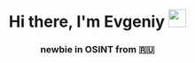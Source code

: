 <h1 align="center">Hi there, I'm Evgeniy</a> 
<img src="https://github.com/blackcater/blackcater/raw/main/images/Hi.gif" height="32"/></h1>
<h3 align="center">newbie in OSINT from 🇷🇺</h3>
